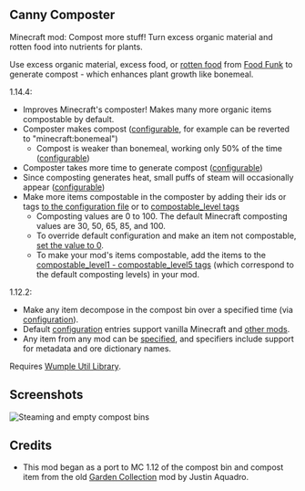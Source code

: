 ## Canny Composter

Minecraft mod: Compost more stuff!  Turn excess organic material and rotten food into nutrients for plants.

Use excess organic material, excess food, or [rotten food](https://github.com/Stormwind99/FoodFunk/wiki/Rotten-food) from [Food Funk](https://github.com/Stormwind99/FoodFunk) to generate compost - which enhances plant growth like bonemeal.

1.14.4:
* Improves Minecraft's composter!  Makes many more organic items compostable by default.
* Composter makes compost ([configurable](https://github.com/Stormwind99/CannyComposter/blob/1.14.4/other/configuration/cannycomposter-common.toml#L25), for example can be reverted to "minecraft:bonemeal")
   * Compost is weaker than bonemeal, working only 50% of the time ([configurable](https://github.com/Stormwind99/CannyComposter/blob/1.14.4/other/configuration/cannycomposter-common.toml#L11))
* Composter takes more time to generate compost ([configurable](https://github.com/Stormwind99/CannyComposter/blob/1.14.4/other/configuration/cannycomposter-common.toml#L13))
* Since composting generates heat, small puffs of steam will occasionally appear ([configurable](https://github.com/Stormwind99/CannyComposter/blob/1.14.4/other/configuration/cannycomposter-common.toml#L22))
* Make more items compostable in the composter by adding their ids or tags [to the configuration file](https://github.com/Stormwind99/CannyComposter/blob/1.14.4/other/configuration/cannycomposter-common.toml#L27) or to [compostable_level tags](https://github.com/Stormwind99/CannyComposter/tree/1.14.4/src/main/resources/data/forge/tags/items)
   * Composting values are 0 to 100.  The default Minecraft composting values are 30, 50, 65, 85, and 100.
   * To override default configuration and make an item not compostable, [set the value to 0](https://github.com/Stormwind99/CannyComposter/blob/1.14.4/other/configuration/cannycomposter-common.toml#L30).
   * To make your mod's items compostable, add the items to the [compostable_level1 - compostable_level5 tags](https://github.com/Stormwind99/CannyComposter/tree/1.14.4/src/main/resources/data/forge/tags/items) (which correspond to the default composting levels) in your mod.

1.12.2:
* Make any item decompose in the compost bin over a specified time (via [configuration](https://github.com/Stormwind99/CannyComposter/wiki/Configuration)).
* Default [configuration](https://github.com/Stormwind99/CannyComposter/wiki/Configuration) entries support vanilla Minecraft and [other mods](https://github.com/Stormwind99/CannyComposter/wiki/Compatibility). 
* Any item from any mod can be [specified](https://github.com/Stormwind99/CannyComposter/wiki/Configuration), and specifiers include support for metadata and ore dictionary names.

Requires [Wumple Util Library](https://github.com/Stormwind99/WumpleUtil).

## Screenshots

![Steaming and empty compost bins](https://github.com/Stormwind99/CannyComposter/raw/master/other/screenshots/screenshot-0.png)

## Credits

 * This mod began as a port to MC 1.12 of the compost bin and compost item from the old [Garden Collection](https://github.com/jaquadro/GardenCollection) mod by Justin Aquadro.
